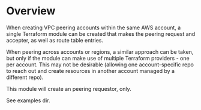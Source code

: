# Overview
When creating VPC peering accounts within the same AWS account, a single Terraform module can be created that makes the peering request and accepter, as well as route table entries.

When peering across accounts or regions, a similar approach can be taken, but only if the module can make use of multiple Terraform providers - one per account. This may not be desirable (allowing one account-specific repo to reach out and create resources in another account managed by a different repo).


This module will create an peering requestor, only.

See examples dir.
